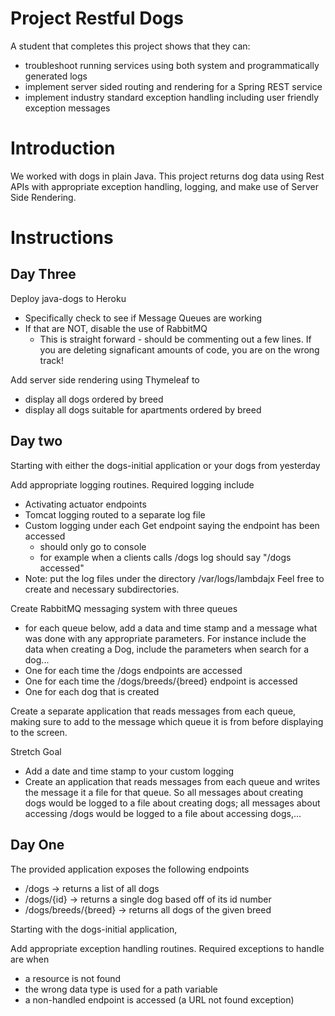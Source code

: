 # Project Restful Dogs

A student that completes this project shows that they can:
* troubleshoot running services using both system and programmatically generated logs
* implement server sided routing and rendering for a Spring REST service
* implement industry standard exception handling including user friendly exception messages

# Introduction

We worked with dogs in plain Java. This project returns dog data using Rest APIs with appropriate exception handling, logging, and make use of Server Side Rendering.

# Instructions

## Day Three
Deploy java-dogs to Heroku
  * Specifically check to see if Message Queues are working
  * If that are NOT, disable the use of RabbitMQ
    * This is straight forward - should be commenting out a few lines. If you are deleting signaficant amounts of code, you are on the wrong track!

 Add server side rendering using Thymeleaf to 
  * display all dogs ordered by breed
  * display all dogs suitable for apartments ordered by breed


## Day two

Starting with either the dogs-initial application or your dogs from yesterday

Add appropriate logging routines. Required logging include
  * Activating actuator endpoints
  * Tomcat logging routed to a separate log file
  * Custom logging under each Get endpoint saying the endpoint has been accessed
    * should only go to console
    * for example when a clients calls /dogs log should say "/dogs accessed"
  * Note: put the log files under the directory /var/logs/lambdajx Feel free to create and necessary subdirectories.

Create RabbitMQ messaging system with three queues
  * for each queue below, add a data and time stamp and a message what was done with any appropriate parameters. For instance include the data when creating a Dog, include the parameters when search for a dog...
  * One for each time the /dogs endpoints are accessed
  * One for each time the /dogs/breeds/{breed} endpoint is accessed
  * One for each dog that is created
  
Create a separate application that reads messages from each queue, making sure to add to the message which queue it is from before displaying to the screen.

Stretch Goal
  * Add a date and time stamp to your custom logging
  * Create an application that reads messages from each queue and writes the message it a file for that queue. So all messages about creating dogs would be logged to a file about creating dogs; all messages about accessing /dogs would be logged to a file about accessing dogs,...


## Day One

The provided application exposes the following endpoints
* /dogs -> returns a list of all dogs
* /dogs/{id} -> returns a single dog based off of its id number
* /dogs/breeds/{breed} -> returns all dogs of the given breed
    
Starting with the dogs-initial application,

Add appropriate exception handling routines. Required exceptions to handle are when
  * a resource is not found
  * the wrong data type is used for a path variable
  * a non-handled endpoint is accessed (a URL not found exception)

